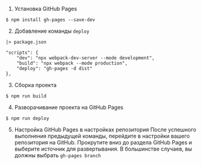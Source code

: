 
1. Установка GitHub Pages
```
$ npm install gh-pages --save-dev
```
2. Добавление команды `deploy`
```
|> package.json

"scripts": {
	"dev": "npx webpack-dev-server --mode development",
	"build": "npx webpack --mode production",
	"deploy": "gh-pages -d dist"
},
```
3. Сборка проекта
```
$ npm run build
```
4. Разворачивание проекта на GitHub Pages
```
$ npm run deploy
```
5. Настройка  GitHub Pages в настройках репозитория
   После успешного выполнения предыдущей команды, перейдите в настройки вашего репозитория на GitHub. Прокрутите вниз до раздела GitHub Pages и выберите источник для развертывания. В большинстве случаев, вы должны выбрать `gh-pages branch`